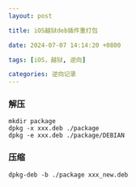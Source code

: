 ```yaml
---
layout: post

title: iOS越狱deb插件重打包

date: 2024-07-07 14:14:20 +0800

tags: [iOS，越狱, 逆向]

categories: 逆向记录
---
```


### 解压

```shell
mkdir package
dpkg -x xxx.deb ./package
dpkg -e xxx.deb ./package/DEBIAN
```

### 压缩

```shell
dpkg-deb -b ./package xxx_new.deb
```



